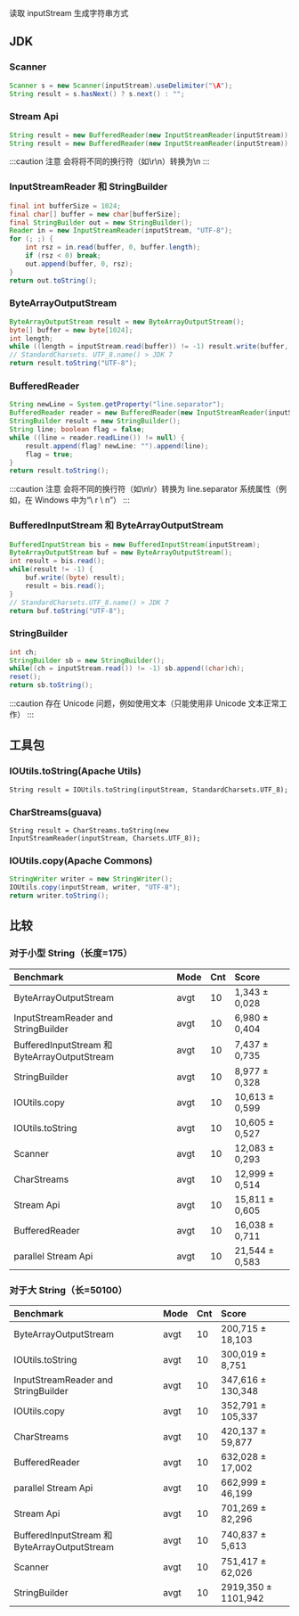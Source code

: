 读取 inputStream 生成字符串方式

## JDK

### Scanner

```java
Scanner s = new Scanner(inputStream).useDelimiter("\A");
String result = s.hasNext() ? s.next() : "";
```

### Stream Api

```java
String result = new BufferedReader(new InputStreamReader(inputStream)).lines().collect(Collectors.joining("\n"));
String result = new BufferedReader(new InputStreamReader(inputStream)).lines().parallel().collect(Collectors.joining("\n"));  //并行
```

:::caution 注意
会将将不同的换行符（如\r\n）转换为\n
:::

### InputStreamReader 和 StringBuilder

```java
final int bufferSize = 1024;
final char[] buffer = new char[bufferSize];
final StringBuilder out = new StringBuilder();
Reader in = new InputStreamReader(inputStream, "UTF-8");
for (; ;) {
    int rsz = in.read(buffer, 0, buffer.length);
    if (rsz < 0) break;
    out.append(buffer, 0, rsz);
}
return out.toString();
```

### ByteArrayOutputStream

```java
ByteArrayOutputStream result = new ByteArrayOutputStream();
byte[] buffer = new byte[1024];
int length;
while ((length = inputStream.read(buffer)) != -1) result.write(buffer, 0, length);
// StandardCharsets. UTF_8.name() > JDK 7
return result.toString("UTF-8");
```

### BufferedReader

```java
String newLine = System.getProperty("line.separator");
BufferedReader reader = new BufferedReader(new InputStreamReader(inputStream));
StringBuilder result = new StringBuilder();
String line; boolean flag = false;
while ((line = reader.readLine()) != null) {
    result.append(flag? newLine: "").append(line);
    flag = true;
}
return result.toString();
```

:::caution 注意
会将不同的换行符（如\n\r）转换为 line.separator 系统属性（例如，在 Windows 中为“\ r \ n”）
:::

### BufferedInputStream 和 ByteArrayOutputStream

```java
BufferedInputStream bis = new BufferedInputStream(inputStream);
ByteArrayOutputStream buf = new ByteArrayOutputStream();
int result = bis.read();
while(result != -1) {
    buf.write((byte) result);
    result = bis.read();
}
// StandardCharsets.UTF_8.name() > JDK 7
return buf.toString("UTF-8");
```

### StringBuilder

```java
int ch;
StringBuilder sb = new StringBuilder();
while((ch = inputStream.read()) != -1) sb.append((char)ch);
reset();
return sb.toString();
```

:::caution
存在 Unicode 问题，例如使用文本（只能使用非 Unicode 文本正常工作）
:::

## 工具包

### IOUtils.toString(Apache Utils)

`String result = IOUtils.toString(inputStream, StandardCharsets.UTF_8);`

### CharStreams(guava)

`String result = CharStreams.toString(new InputStreamReader(inputStream, Charsets.UTF_8));`

### IOUtils.copy(Apache Commons)

```java
StringWriter writer = new StringWriter();
IOUtils.copy(inputStream, writer, "UTF-8");
return writer.toString();
```

## 比较

### 对于小型 String（长度=175）

| Benchmark                                    | Mode | Cnt | Score          |
| :------------------------------------------- | :--- | :-- | :------------- |
| ByteArrayOutputStream                        | avgt | 10  | 1,343 ± 0,028  |
| InputStreamReader and StringBuilder          | avgt | 10  | 6,980 ± 0,404  |
| BufferedInputStream 和 ByteArrayOutputStream | avgt | 10  | 7,437 ± 0,735  |
| StringBuilder                                | avgt | 10  | 8,977 ± 0,328  |
| IOUtils.copy                                 | avgt | 10  | 10,613 ± 0,599 |
| IOUtils.toString                             | avgt | 10  | 10,605 ± 0,527 |
| Scanner                                      | avgt | 10  | 12,083 ± 0,293 |
| CharStreams                                  | avgt | 10  | 12,999 ± 0,514 |
| Stream Api                                   | avgt | 10  | 15,811 ± 0,605 |
| BufferedReader                               | avgt | 10  | 16,038 ± 0,711 |
| parallel Stream Api                          | avgt | 10  | 21,544 ± 0,583 |

### 对于大 String（长=50100）

| Benchmark                                    | Mode | Cnt | Score               |
| :------------------------------------------- | :--- | :-- | :------------------ |
| ByteArrayOutputStream                        | avgt | 10  | 200,715 ± 18,103    |
| IOUtils.toString                             | avgt | 10  | 300,019 ± 8,751     |
| InputStreamReader and StringBuilder          | avgt | 10  | 347,616 ± 130,348   |
| IOUtils.copy                                 | avgt | 10  | 352,791 ± 105,337   |
| CharStreams                                  | avgt | 10  | 420,137 ± 59,877    |
| BufferedReader                               | avgt | 10  | 632,028 ± 17,002    |
| parallel Stream Api                          | avgt | 10  | 662,999 ± 46,199    |
| Stream Api                                   | avgt | 10  | 701,269 ± 82,296    |
| BufferedInputStream 和 ByteArrayOutputStream | avgt | 10  | 740,837 ± 5,613     |
| Scanner                                      | avgt | 10  | 751,417 ± 62,026    |
| StringBuilder                                | avgt | 10  | 2919,350 ± 1101,942 |
